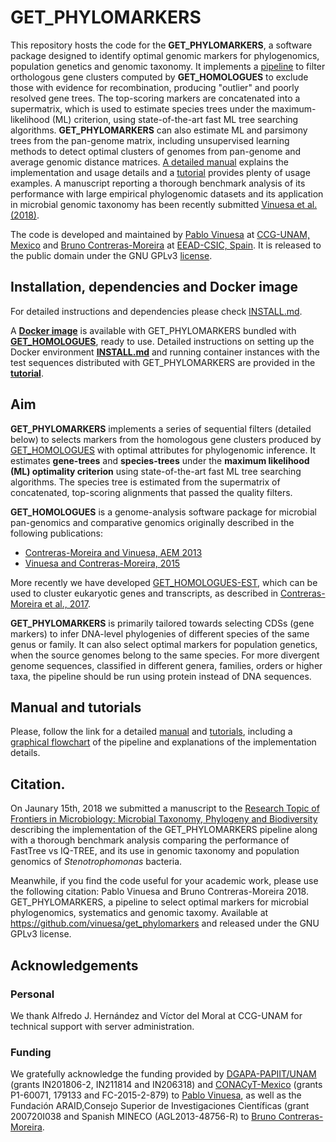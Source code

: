 # GET_PHYLOMARKERS

<!--Version Dec. 29cnd, 2017.-->

This repository hosts the code for the **GET_PHYLOMARKERS**, a software package designed to identify optimal genomic markers for phylogenomics, population genetics and genomic taxonomy. It implements a [pipeline](docs/GET_PHYLOMARKERS_manual.md#brief-presentation-and-graphical-overview-of-the-pipeline) to filter orthologous gene clusters computed by **GET_HOMOLOGUES** to exclude those with evidence for recombination, producing "outlier" and poorly resolved gene trees. The top-scoring markers are concatenated into a supermatrix, which is used to estimate species trees under the maximum-likelihood (ML) criterion, using state-of-the-art fast ML tree searching algorithms. **GET_PHYLOMARKERS** can also estimate ML and parsimony trees from the pan-genome matrix, including unsupervised learning methods to detect optimal clusters of genomes from pan-genome and average genomic distance matrices. [A detailed manual](docs/GET_PHYLOMARKERS_manual.md) explains the implementation and usage details and a [tutorial](https://github.com/vinuesa/get_phylomarkers/blob/master/docs/GET_PHYLOMARKERS_manual.md#get_phylomarkers-tutorial) provides plenty of usage examples. A manuscript reporting a thorough benchmark analysis of its performance with large empirical phylogenomic datasets and its application in microbial genomic taxonomy has been recently submitted [Vinuesa et al. (2018)](https://github.com/vinuesa/get_phylomarkers#citation).

The code is developed and maintained by [Pablo Vinuesa](http://www.ccg.unam.mx/~vinuesa/) 
at [CCG-UNAM, Mexico](http://www.ccg.unam.mx/) and 
[Bruno Contreras-Moreira](https://digital.csic.es/cris/rp/rp02661/) 
 at [EEAD-CSIC, Spain](http://www.eead.csic.es/). It is released to the public domain under the GNU GPLv3 [license](./LICENSE).
 
## Installation, dependencies and Docker image

For detailed instructions and dependencies please check [INSTALL.md](INSTALL.md).

A [**Docker image**](https://hub.docker.com/r/csicunam/get_homologues) is available with GET_PHYLOMARKERS
bundled with [**GET_HOMOLOGUES**](https://github.com/eead-csic-compbio/get_homologues), ready to use. Detailed instructions on setting up the Docker environment [**INSTALL.md**](INSTALL.md) and running container instances with the test sequences distributed with GET_PHYLOMARKERS are provided in the [**tutorial**](https://github.com/vinuesa/get_phylomarkers/blob/master/docs/GET_PHYLOMARKERS_manual.md#get_phylomarkers-tutorial).

## Aim
**GET_PHYLOMARKERS** implements a series of sequential filters (detailed below) to selects markers from the homologous gene clusters produced by [GET_HOMOLOGUES](https://github.com/eead-csic-compbio/get_homologues) with optimal attributes for phylogenomic inference. It estimates **gene-trees** and **species-trees** under the **maximum likelihood (ML) optimality criterion** using state-of-the-art fast ML tree searching algorithms. The species tree is estimated from the supermatrix of concatenated, top-scoring alignments that passed the quality filters. 

**GET_HOMOLOGUES** is a genome-analysis software package for microbial pan-genomics and comparative genomics originally described in the following publications: 

- [Contreras-Moreira and Vinuesa, AEM 2013](https://www.ncbi.nlm.nih.gov/pubmed/24096415)
- [Vinuesa and Contreras-Moreira, 2015](https://www.ncbi.nlm.nih.gov/pubmed/25343868) 

More recently we have developed [GET_HOMOLOGUES-EST](https://github.com/eead-csic-compbio/get_homologues), 
which can be used to cluster eukaryotic genes and transcripts, as described in [Contreras-Moreira et al., 2017](http://journal.frontiersin.org/article/10.3389/fpls.2017.00184/full).

**GET_PHYLOMARKERS** is primarily tailored towards selecting CDSs (gene markers) to infer DNA-level phylogenies of different species of the same genus or family. It can also select optimal markers for population genetics, when the source genomes belong to the same species.
For more divergent genome sequences, classified in different genera, families, orders or higher taxa,
the pipeline should be run using protein instead of DNA sequences.

## Manual and tutorials

Please, follow the link for a detailed [manual](docs/GET_PHYLOMARKERS_manual.md) and [tutorials](docs/GET_PHYLOMARKERS_manual.md#get_phylomarkers-tutorial), including a [graphical flowchart](docs/GET_PHYLOMARKERS_manual.md#brief-presentation-and-graphical-overview-of-the-pipeline) of the pipeline and explanations of the implementation details.

## Citation.

On Jaunary 15th, 2018 we submitted a manuscript to the [Research Topic of Frontiers in Microbiology: Microbial Taxonomy, Phylogeny and Biodiversity](http://journal.frontiersin.org/researchtopic/5493/microbial-taxonomy-phylogeny-and-biodiversity) describing the implementation of the GET_PHYLOMARKERS pipeline along with a thorough benchmark analysis comparing the performance of FastTree vs IQ-TREE, and its use in genomic taxonomy and population genomics of *Stenotrophomonas* bacteria.

Meanwhile, if you find the code useful for your academic work, please use the following citation:
Pablo Vinuesa and Bruno Contreras-Moreira 2018. GET_PHYLOMARKERS, a pipeline to select optimal markers for microbial phylogenomics, systematics and genomic taxomy. Available at https://github.com/vinuesa/get_phylomarkers and released under the GNU GPLv3 license.

## Acknowledgements

### Personal
We thank Alfredo J. Hernández and Víctor del Moral at CCG-UNAM for technical support with server administration.

### Funding
We gratefully acknowledge the funding provided by [DGAPA-PAPIIT/UNAM](http://dgapa.unam.mx/index.php/impulso-a-la-investigacion/papiit) (grants IN201806-2, IN211814 and IN206318) and [CONACyT-Mexico](http://www.conacyt.mx/) (grants P1-60071, 179133 and FC-2015-2-879) to [Pablo Vinuesa](http://www.ccg.unam.mx/~vinuesa/), as well as the Fundación ARAID,Consejo  Superior  de Investigaciones Científicas (grant 200720I038 and Spanish MINECO (AGL2013-48756-R) to [Bruno Contreras-Moreira](https://digital.csic.es/cris/rp/rp02661).
